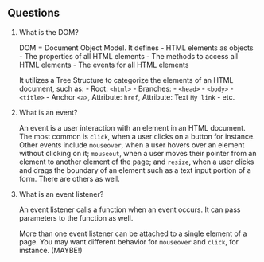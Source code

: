 ## Questions
1. What is the DOM?

    DOM = Document Object Model. It defines 
        - HTML elements as objects
        - The properties of all HTML elements
        - The methods to access all HTML elements
        - The events for all HTML elements

    It utilizes a Tree Structure to categorize the elements of an HTML document, such as:
        - Root: `<html>`
        - Branches:
            - `<head>`
            - `<body>`
            - `<title>`
            - Anchor `<a>`, Attribute: `href`, Attribute: Text `My link`
            - etc.

2. What is an event?

    An event is a user interaction with an element in an HTML document. The most common is `click`, when a user clicks on a button for instance. Other events include `mouseover`, when a user hovers over an element without clicking on it; `mouseout`, when a user moves their pointer from an element to another element of the page; and `resize`, when a user clicks and drags the boundary of an element such as a text input portion of a form. There are others as well. 

3. What is an event listener?

    An event listener calls a function when an event occurs. It can pass parameters to the function as well. 

    More than one event listener can be attached to a single element of a page. You may want different behavior for `mouseover` and `click`, for instance. (MAYBE!)
